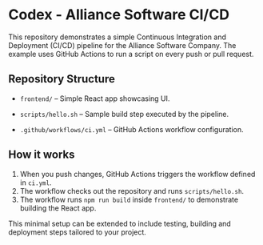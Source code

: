 # Codex - Alliance Software CI/CD

This repository demonstrates a simple Continuous Integration and Deployment (CI/CD) pipeline for the Alliance Software Company.
The example uses GitHub Actions to run a script on every push or pull request.

## Repository Structure
- `frontend/` – Simple React app showcasing UI.

- `scripts/hello.sh` – Sample build step executed by the pipeline.
- `.github/workflows/ci.yml` – GitHub Actions workflow configuration.

## How it works

1. When you push changes, GitHub Actions triggers the workflow defined in `ci.yml`.
2. The workflow checks out the repository and runs `scripts/hello.sh`.
3. The workflow runs `npm run build` inside `frontend/` to demonstrate building the React app.

This minimal setup can be extended to include testing, building and deployment steps tailored to your project.

